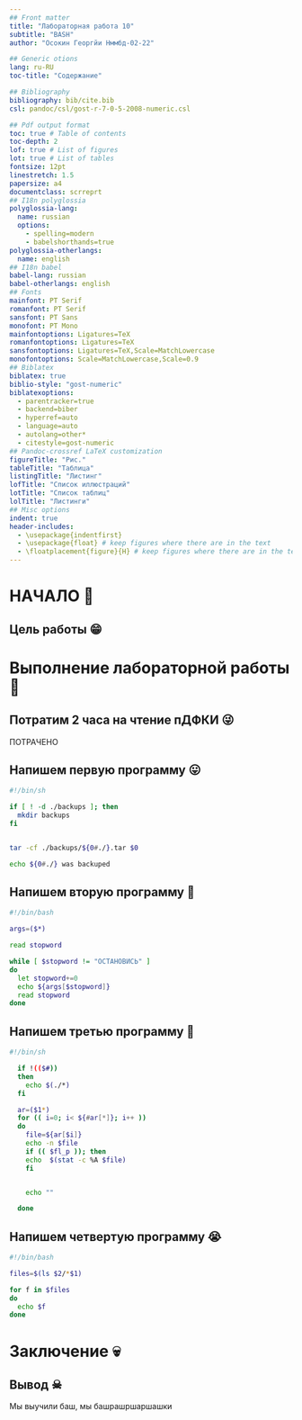 ```yaml
---
## Front matter
title: "Лабораторная работа 10"
subtitle: "BASH"
author: "Осокин Георгйи Нммбд-02-22"

## Generic otions
lang: ru-RU
toc-title: "Содержание"

## Bibliography
bibliography: bib/cite.bib
csl: pandoc/csl/gost-r-7-0-5-2008-numeric.csl

## Pdf output format
toc: true # Table of contents
toc-depth: 2
lof: true # List of figures
lot: true # List of tables
fontsize: 12pt
linestretch: 1.5
papersize: a4
documentclass: scrreprt
## I18n polyglossia
polyglossia-lang:
  name: russian
  options:
	- spelling=modern
	- babelshorthands=true
polyglossia-otherlangs:
  name: english
## I18n babel
babel-lang: russian
babel-otherlangs: english
## Fonts
mainfont: PT Serif
romanfont: PT Serif
sansfont: PT Sans
monofont: PT Mono
mainfontoptions: Ligatures=TeX
romanfontoptions: Ligatures=TeX
sansfontoptions: Ligatures=TeX,Scale=MatchLowercase
monofontoptions: Scale=MatchLowercase,Scale=0.9
## Biblatex
biblatex: true
biblio-style: "gost-numeric"
biblatexoptions:
  - parentracker=true
  - backend=biber
  - hyperref=auto
  - language=auto
  - autolang=other*
  - citestyle=gost-numeric
## Pandoc-crossref LaTeX customization
figureTitle: "Рис."
tableTitle: "Таблица"
listingTitle: "Листинг"
lofTitle: "Список иллюстраций"
lotTitle: "Список таблиц"
lolTitle: "Листинги"
## Misc options
indent: true
header-includes:
  - \usepackage{indentfirst}
  - \usepackage{float} # keep figures where there are in the text
  - \floatplacement{figure}{H} # keep figures where there are in the text
---
```



# НАЧАЛО 🤩

## Цель работы 😁

# Выполнение лабораторной работы 🏴󠁧󠁢

## Потратим 2 часа на чтение пДФКИ 😜

ПОТРАЧЕНО

## Напишем первую программу 😛

``` bash
#!/bin/sh

if [ ! -d ./backups ]; then
  mkdir backups 
fi


tar -cf ./backups/${0#./}.tar $0

echo ${0#./} was backuped 
```

## Напишем вторую программу 🫠

```bash
#!/bin/bash

args=($*)

read stopword

while [ $stopword != "ОСТАНОВИСЬ" ]
do
  let stopword+=0
  echo ${args[$stopword]}
  read stopword
done

```

## Напишем третью программу 🥹


```bash
#!/bin/sh

  if !(($#))
  then
    echo $(./*)
  fi

  ar=($1*)
  for (( i=0; i< ${#ar[*]}; i++ ))
  do
    file=${ar[$i]}
    echo -n $file 
    if (( $fl_p )); then
    echo  $(stat -c %A $file)
    fi


    echo ""

  done
```

## Напишем четвертую программу 😭

```bash
#!/bin/bash

files=$(ls $2/*$1)

for f in $files
do
  echo $f
done
```

# Заключение 💀

## Вывод ☠

Мы выучили баш, мы башрашршаршашки
